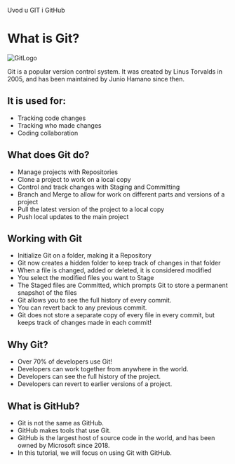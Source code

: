 Uvod u GIT i GitHub
# What is Git?
![GitLogo](https://upload.wikimedia.org/wikipedia/commons/thumb/e/e0/Git-logo.svg/800px-Git-logo.svg.png)

Git is a popular version control system. It was created by Linus Torvalds in 2005, and has been maintained by Junio Hamano since then.

## It is used for:
+ Tracking code changes
+ Tracking who made changes
+ Coding collaboration
## What does Git do?
+ Manage projects with Repositories
+ Clone a project to work on a local copy
+ Control and track changes with Staging and Committing
+ Branch and Merge to allow for work on different parts and versions of a project
+ Pull the latest version of the project to a local copy
+ Push local updates to the main project
## Working with Git
- Initialize Git on a folder, making it a Repository
- Git now creates a hidden folder to keep track of changes in that folder
- When a file is changed, added or deleted, it is considered modified
- You select the modified files you want to Stage
- The Staged files are Committed, which prompts Git to store a permanent snapshot of the files
- Git allows you to see the full history of every commit.
- You can revert back to any previous commit.
- Git does not store a separate copy of every file in every commit, but keeps track of changes made in each commit!
## Why Git?
- Over 70% of developers use Git!
- Developers can work together from anywhere in the world.
- Developers can see the full history of the project.
- Developers can revert to earlier versions of a project.
## What is GitHub?
- Git is not the same as GitHub.
- GitHub makes tools that use Git.
- GitHub is the largest host of source code in the world, and has been owned by Microsoft since 2018.
- In this tutorial, we will focus on using Git with GitHub.
